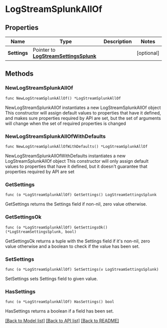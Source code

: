 # LogStreamSplunkAllOf

## Properties

Name | Type | Description | Notes
------------ | ------------- | ------------- | -------------
**Settings** | Pointer to [**LogStreamSettingsSplunk**](LogStreamSettingsSplunk.md) |  | [optional] 

## Methods

### NewLogStreamSplunkAllOf

`func NewLogStreamSplunkAllOf() *LogStreamSplunkAllOf`

NewLogStreamSplunkAllOf instantiates a new LogStreamSplunkAllOf object
This constructor will assign default values to properties that have it defined,
and makes sure properties required by API are set, but the set of arguments
will change when the set of required properties is changed

### NewLogStreamSplunkAllOfWithDefaults

`func NewLogStreamSplunkAllOfWithDefaults() *LogStreamSplunkAllOf`

NewLogStreamSplunkAllOfWithDefaults instantiates a new LogStreamSplunkAllOf object
This constructor will only assign default values to properties that have it defined,
but it doesn't guarantee that properties required by API are set

### GetSettings

`func (o *LogStreamSplunkAllOf) GetSettings() LogStreamSettingsSplunk`

GetSettings returns the Settings field if non-nil, zero value otherwise.

### GetSettingsOk

`func (o *LogStreamSplunkAllOf) GetSettingsOk() (*LogStreamSettingsSplunk, bool)`

GetSettingsOk returns a tuple with the Settings field if it's non-nil, zero value otherwise
and a boolean to check if the value has been set.

### SetSettings

`func (o *LogStreamSplunkAllOf) SetSettings(v LogStreamSettingsSplunk)`

SetSettings sets Settings field to given value.

### HasSettings

`func (o *LogStreamSplunkAllOf) HasSettings() bool`

HasSettings returns a boolean if a field has been set.


[[Back to Model list]](../README.md#documentation-for-models) [[Back to API list]](../README.md#documentation-for-api-endpoints) [[Back to README]](../README.md)


